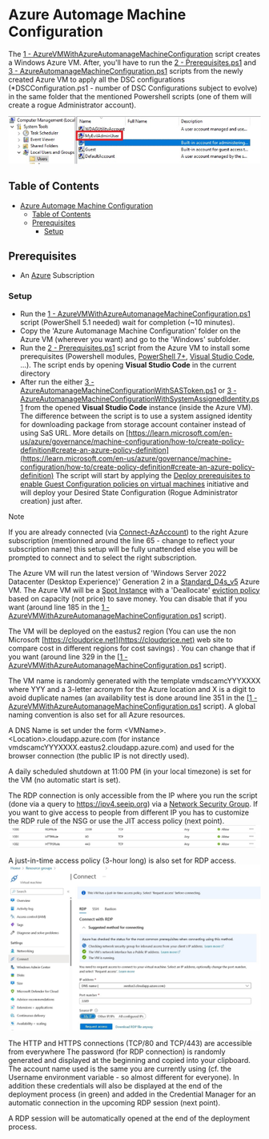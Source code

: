 # Azure Automage Machine Configuration

The [1 - AzureVMWithAzureAutomanageMachineConfiguration](1%20-%20AzureVMWithAzureAutomanageMachineConfiguration.ps1) script creates a Windows Azure VM. After, you'll have to run the [2 - Prerequisites.ps1](2%20-%20Prerequisites.ps1) and [3 - AzureAutomanageMachineConfiguration.ps1](3%20-%20AzureAutomanageMachineConfiguration.ps1) scripts from the newly created Azure VM to apply all the DSC configurations (*DSCConfiguration.ps1 - number of DSC Configurations subject to evolve) in the same folder that the mentioned Powershell scripts (one of them will create a rogue Administrator account).

![Rogue Admin](docs/rogueadmin.jpg)

## Table of Contents

- [Azure Automage Machine Configuration](#azure-automage-machine-configuration)
  - [Table of Contents](#table-of-contents)
  - [Prerequisites](#prerequisites)
    - [Setup](#setup)

## Prerequisites

- An [Azure](https://portal.azure.com) Subscription

### Setup

- Run the [1 - AzureVMWithAzureAutomanageMachineConfiguration.ps1](1%20-%20AzureVMWithAzureAutomanageMachineConfiguration.ps1) script (PowerShell 5.1 needed) wait for completion (~10 minutes).
- Copy the 'Azure Automanage Machine Configuration' folder on the Azure VM (wherever you want) and go to the 'Windows' subfolder.
- Run the [2 - Prerequisites.ps1](2%20-%20Prerequisites.ps1) script from the Azure VM to install some prerequisites (Powershell modules, [PowerShell 7+](https://github.com/PowerShell/powershell/releases), [Visual Studio Code](https://code.visualstudio.com/), ...).  The script ends by opening **Visual Studio Code** in the current directory
- After run the either [3 - AzureAutomanageMachineConfigurationWithSASToken.ps1](3%20-%AzureAutomanageMachineConfigurationWithSASToken.ps1) or [3 - AzureAutomanageMachineConfigurationWithSystemAssignedIdentity.ps1](3%20-%AzureAutomanageMachineConfigurationWithSystemAssignedIdentity.ps1) from the opened **Visual Studio Code** instance (inside the Azure VM). The difference between the script is to use a system assigned identity for downloading package from storage account container instead of using SaS URL. More details on [https://learn.microsoft.com/en-us/azure/governance/machine-configuration/how-to/create-policy-definition#create-an-azure-policy-definition](https://learn.microsoft.com/en-us/azure/governance/machine-configuration/how-to/create-policy-definition#create-an-azure-policy-definition) The script will start by applying the [Deploy prerequisites to enable Guest Configuration policies on virtual machines](https://github.com/Azure/azure-policy/blob/master/built-in-policies/policySetDefinitions/Guest%20Configuration/GuestConfiguration_Prerequisites.json) initiative and will deploy your Desired State Configuration (Rogue Administrator creation) just after.

> [!NOTE]
> If you are already connected (via [Connect-AzAccount](https://learn.microsoft.com/en-us/powershell/module/az.accounts/connect-azaccount)) to the right Azure subscription (mentionned around the line 65 - change to reflect your subscription name) this setup will be fully unattended else you will be prompted to connect and to select the right subscription.
>
> The Azure VM will run the latest version of 'Windows Server 2022 Datacenter (Desktop Experience)' Generation 2 in a [Standard_D4s_v5](https://learn.microsoft.com/en-us/azure/virtual-machines/dv5-dsv5-series) Azure VM.
> The Azure VM will be a [Spot Instance](https://learn.microsoft.com/en-us/azure/virtual-machines/spot-vms) with a 'Deallocate' [eviction policy](https://learn.microsoft.com/en-us/azure/architecture/guide/spot/spot-eviction#eviction-policy) based on capacity (not price) to save money. You can disable that if you want (around line 185 in the [1 - AzureVMWithAzureAutomanageMachineConfiguration.ps1](1%20-%20AzureVMWithAzureAutomanageMachineConfiguration.ps1) script).
>
> The VM will be deployed on the eastus2 region (You can use the non Microsoft [https://cloudprice.net](https://cloudprice.net) web site to compare cost in different regions for cost savings) . You can change  that if you want (around line 329 in the [[1 - AzureVMWithAzureAutomanageMachineConfiguration.ps1](1%20-%20AzureVMWithAzureAutomanageMachineConfiguration.ps1) script).
>
> The VM name is randomly generated with the template vmdscamcYYYXXXX where YYY and a 3-letter acronym for the Azure location and X is a digit to avoid duplicate names (an availability test is done around line 351 in the [[1 - AzureVMWithAzureAutomanageMachineConfiguration.ps1](1%20-%20AzureVMWithAzureAutomanageMachineConfiguration.ps1) script). A global naming convention is also set for all Azure resources.
>
> A DNS Name is set under the form \<VMName\>.\<Location\>.cloudapp.azure.com (for instance vmdscamcYYYXXXX.eastus2.cloudapp.azure.com) and used for the browser connection (the public IP is not directly used).
>
> A daily scheduled shutdown at 11:00 PM (in your local timezone) is set for the VM (no automatic start is set).
>
> The RDP connection is only accessible from the IP where you run the script (done via a query to <https://ipv4.seeip.org>) via a [Network Security Group](https://learn.microsoft.com/en-us/azure/virtual-network/network-security-group-how-it-works). If you want to give access to people from different IP you has to customize the RDP rule of the NSG or use the JIT access policy (next point).
![NSG](docs/nsg.jpg)
>
> A just-in-time access policy (3-hour long) is also set for RDP access.
![JIT](docs/jit.jpg)
>
> The HTTP and HTTPS connections (TCP/80 and TCP/443) are accessible from everywhere
> The password (for RDP connection) is randomly generated and displayed at the beginning and copied into your clipboard. The account name used is the same you are currently using (cf. the Username environment variable - so almost different for everyone). In addition these credentials will also be displayed at the end of the deployment process (in green) and added in the Credential Manager for an automatic connection in the upcoming RDP session (next point).
>
> A RDP session will be automatically opened at the end of the deployment process.
